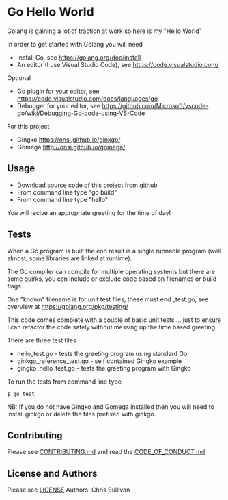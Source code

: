 Go Hello World
==============

Golang is gaining a lot of traction at work so here is my "Hello World"

In order to get started with Golang you will need 
* Install Go, see https://golang.org/doc/install
* An editor (I use Visual Studio Code), see https://code.visualstudio.com/

Optional
* Go plugin for your editor, see https://code.visualstudio.com/docs/languages/go
* Debugger for your editor, see https://github.com/Microsoft/vscode-go/wiki/Debugging-Go-code-using-VS-Code

For this project
* Gingko https://onsi.github.io/ginkgo/
* Gomega http://onsi.github.io/gomega/

Usage
-----
* Download source code of this project from github
* From command line type "go build"
* From command line type "hello"

You will recive an appropriate greeting for the time of day!

Tests
-----
When a Go program is built the end result is a single runnable program (well almost, some libraries are linked at runtime).

The Go compiler can compile for multiple operating systems but there are some quirks, you can include or exclude code based on filenames or build flags.

One "known" filename is for unit test files, these must end _test.go, see overview at https://golang.org/pkg/testing/

This code comes complete with a couple of basic unit tests ... just to ensure I can refactor the code safely without messing up the time based greeting.

There are three test files
* hello_test.go - tests the greeting program using standard Go
* ginkgo_reference_test.go - self contained Gingko example
* gingko_hello_test.go - tests the greeting program with Gingko

To run the tests from command line type
```
$ go test
```

NB: If you do not have Gingko and Gomega installed then you will need to install ginkgo or delete the files prefixed with ginkgo.

Contributing
------------
Please see [CONTRIBUTING.md][contributor] and read the [CODE_OF_CONDUCT.md][conduct]

License and Authors
-------------------
Please see [LICENSE][licence]
Authors: Chris Sullivan

[contributor]: https://github.com/chrisgit/go-hello_world/blob/master/CONTRIBUTING.md
[conduct]: https://github.com/chrisgit/go-hello_world/blob/master/CODE_OF_CONDUCT.md
[licence]: https://github.com/chrisgit/go-hello_world/blob/master/LICENSE